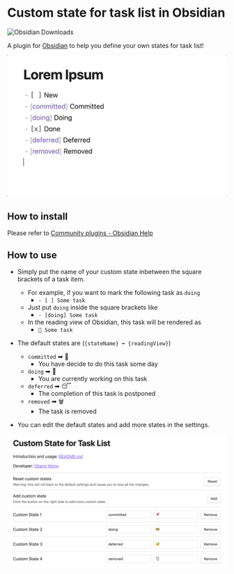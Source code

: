 # Custom state for task list in Obsidian
![Obsidian Downloads](https://img.shields.io/badge/dynamic/json?logo=obsidian&color=%23483699&label=downloads&query=%24%5B%22custom-state-for-task-list%22%5D.downloads&url=https%3A%2F%2Fraw.githubusercontent.com%2Fobsidianmd%2Fobsidian-releases%2Fmaster%2Fcommunity-plugin-stats.json)


A plugin for [Obsidian](https://obsidian.md) to help you define your own states for task list!

![](./demo.gif)

## How to install

Please refer to [Community plugins - Obsidian Help](https://help.obsidian.md/Extending+Obsidian/Community+plugins)

## How to use

- Simply put the name of your custom state inbetween the square brackets of a task item.
  - For example, if you want to mark the following task as `doing`
    - `- [ ] Some task`
  - Just put `doing` inside the square brackets like
    - `- [doing] Some task`
  - In the reading view of Obsidian, this task will be rendered as
    - `🚧 Some task`

- The default states are (`{stateName} ➡ {readingView}`)
  - `committed` ➡ 📌
    - You have decide to do this task some day
  - `doing` ➡ 🚧
    - You are currently working on this task
  - `deferred` ➡ 😴
    - The completion of this task is postponed
  - `removed` ➡ 🗑
    - The task is removed
- You can edit the default states and add more states in the settings.

![](./setting-tab.png)
